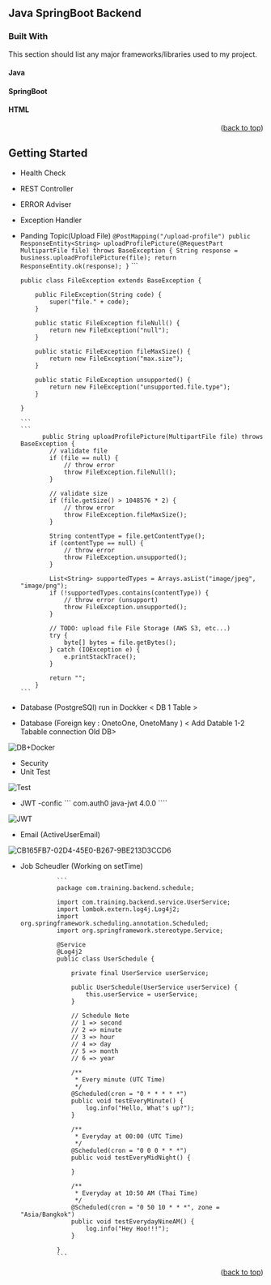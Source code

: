 <!-- Java SpringBoot Backend -->
## Java SpringBoot Backend

### Built With

This section should list any major frameworks/libraries used to my project.

#### Java
#### SpringBoot
#### HTML

<p align="right">(<a href="#readme-top">back to top</a>)</p>

<!-- GETTING STARTED -->
## Getting Started


- Health Check
- REST Controller
- ERROR  Adviser
- Exception Handler
- Panding Topic(Upload File)
      ```
      @PostMapping("/upload-profile")
          public ResponseEntity<String> uploadProfilePicture(@RequestPart MultipartFile file) throws BaseException {
              String response = business.uploadProfilePicture(file);
              return ResponseEntity.ok(response);
          }
      ```
      ```
   
      public class FileException extends BaseException {

          public FileException(String code) {
              super("file." + code);
          }

          public static FileException fileNull() {
              return new FileException("null");
          }

          public static FileException fileMaxSize() {
              return new FileException("max.size");
          }

          public static FileException unsupported() {
              return new FileException("unsupported.file.type");
          }

      }
    
      ```
      ```
            public String uploadProfilePicture(MultipartFile file) throws BaseException {
              // validate file
              if (file == null) {
                  // throw error
                  throw FileException.fileNull();
              }

              // validate size
              if (file.getSize() > 1048576 * 2) {
                  // throw error
                  throw FileException.fileMaxSize();
              }

              String contentType = file.getContentType();
              if (contentType == null) {
                  // throw error
                  throw FileException.unsupported();
              }

              List<String> supportedTypes = Arrays.asList("image/jpeg", "image/png");
              if (!supportedTypes.contains(contentType)) {
                  // throw error (unsupport)
                  throw FileException.unsupported();
              }

              // TODO: upload file File Storage (AWS S3, etc...)
              try {
                  byte[] bytes = file.getBytes();
              } catch (IOException e) {
                  e.printStackTrace();
              }

              return "";
          }
      ```    

- Database (PostgreSQl) run in Dockker < DB 1 Table >
- Database (Foreign key : OnetoOne, OnetoMany ) < Add Datable 1-2 Tabable connection Old DB>

![DB+Docker](https://user-images.githubusercontent.com/106970646/184547210-ed45ba34-7331-4921-96c8-81fe60073a58.png)

- Security 
- Unit Test

![Test](https://user-images.githubusercontent.com/106970646/184548522-a9922608-7588-4bda-b877-a1499c5a0419.png)

- JWT 
      -confic
            ```
            <dependency>
                <groupId>com.auth0</groupId>
                <artifactId>java-jwt</artifactId>
                <version>4.0.0</version>
            </dependency>
            ````

![JWT](https://user-images.githubusercontent.com/106970646/184547126-a235ab92-b2b8-4546-8969-160d345b30f3.jpg)

- Email (ActiveUserEmail)

![CB165FB7-02D4-45E0-B267-9BE213D3CCD6](https://user-images.githubusercontent.com/106970646/184545855-8a9faf94-1fb0-4f83-9bc4-08ebc9cb7aa5.jpg)

- Job Scheudler (Working on setTime)

                ```
                package com.training.backend.schedule;

                import com.training.backend.service.UserService;
                import lombok.extern.log4j.Log4j2;
                import org.springframework.scheduling.annotation.Scheduled;
                import org.springframework.stereotype.Service;

                @Service
                @Log4j2
                public class UserSchedule {

                    private final UserService userService;

                    public UserSchedule(UserService userService) {
                        this.userService = userService;
                    }

                    // Schedule Note
                    // 1 => second
                    // 2 => minute
                    // 3 => hour
                    // 4 => day
                    // 5 => month
                    // 6 => year

                    /**
                     * Every minute (UTC Time)
                     */
                    @Scheduled(cron = "0 * * * * *")
                    public void testEveryMinute() {
                        log.info("Hello, What's up?");
                    }

                    /**
                     * Everyday at 00:00 (UTC Time)
                     */
                    @Scheduled(cron = "0 0 0 * * *")
                    public void testEveryMidNight() {

                    }

                    /**
                     * Everyday at 10:50 AM (Thai Time)
                     */
                    @Scheduled(cron = "0 50 10 * * *", zone = "Asia/Bangkok")
                    public void testEverydayNineAM() {
                        log.info("Hey Hoo!!!");
                    }

                }
                ```

<p align="right">(<a href="#readme-top">back to top</a>)</p>

